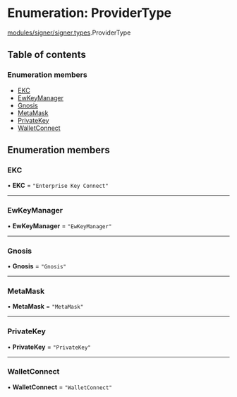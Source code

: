 # Enumeration: ProviderType

[modules/signer/signer.types](../modules/modules_signer_signer_types.md).ProviderType

## Table of contents

### Enumeration members

- [EKC](modules_signer_signer_types.ProviderType.md#ekc)
- [EwKeyManager](modules_signer_signer_types.ProviderType.md#ewkeymanager)
- [Gnosis](modules_signer_signer_types.ProviderType.md#gnosis)
- [MetaMask](modules_signer_signer_types.ProviderType.md#metamask)
- [PrivateKey](modules_signer_signer_types.ProviderType.md#privatekey)
- [WalletConnect](modules_signer_signer_types.ProviderType.md#walletconnect)

## Enumeration members

### EKC

• **EKC** = `"Enterprise Key Connect"`

___

### EwKeyManager

• **EwKeyManager** = `"EwKeyManager"`

___

### Gnosis

• **Gnosis** = `"Gnosis"`

___

### MetaMask

• **MetaMask** = `"MetaMask"`

___

### PrivateKey

• **PrivateKey** = `"PrivateKey"`

___

### WalletConnect

• **WalletConnect** = `"WalletConnect"`
